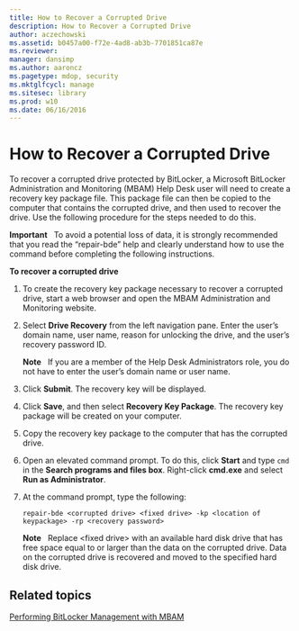 ```yaml
---
title: How to Recover a Corrupted Drive
description: How to Recover a Corrupted Drive
author: aczechowski
ms.assetid: b0457a00-f72e-4ad8-ab3b-7701851ca87e
ms.reviewer: 
manager: dansimp
ms.author: aaroncz
ms.pagetype: mdop, security
ms.mktglfcycl: manage
ms.sitesec: library
ms.prod: w10
ms.date: 06/16/2016
---
```



# How to Recover a Corrupted Drive


To recover a corrupted drive protected by BitLocker, a Microsoft BitLocker Administration and Monitoring (MBAM) Help Desk user will need to create a recovery key package file. This package file can then be copied to the computer that contains the corrupted drive, and then used to recover the drive. Use the following procedure for the steps needed to do this.

**Important**  
To avoid a potential loss of data, it is strongly recommended that you read the “repair-bde” help and clearly understand how to use the command before completing the following instructions.

 

**To recover a corrupted drive**

1.  To create the recovery key package necessary to recover a corrupted drive, start a web browser and open the MBAM Administration and Monitoring website.

2.  Select **Drive Recovery** from the left navigation pane. Enter the user’s domain name, user name, reason for unlocking the drive, and the user’s recovery password ID.

    **Note**  
    If you are a member of the Help Desk Administrators role, you do not have to enter the user’s domain name or user name.

     

3.  Click **Submit**. The recovery key will be displayed.

4.  Click **Save**, and then select **Recovery Key Package**. The recovery key package will be created on your computer.

5.  Copy the recovery key package to the computer that has the corrupted drive.

6.  Open an elevated command prompt. To do this, click **Start** and type `cmd` in the **Search programs and files box**. Right-click **cmd.exe** and select **Run as Administrator**.

7.  At the command prompt, type the following:

    `repair-bde <corrupted drive> <fixed drive> -kp <location of keypackage> -rp <recovery password>`

    **Note**  
    Replace &lt;fixed drive&gt; with an available hard disk drive that has free space equal to or larger than the data on the corrupted drive. Data on the corrupted drive is recovered and moved to the specified hard disk drive.

     

## Related topics


[Performing BitLocker Management with MBAM](performing-bitlocker-management-with-mbam-mbam-2.md)

 

 





